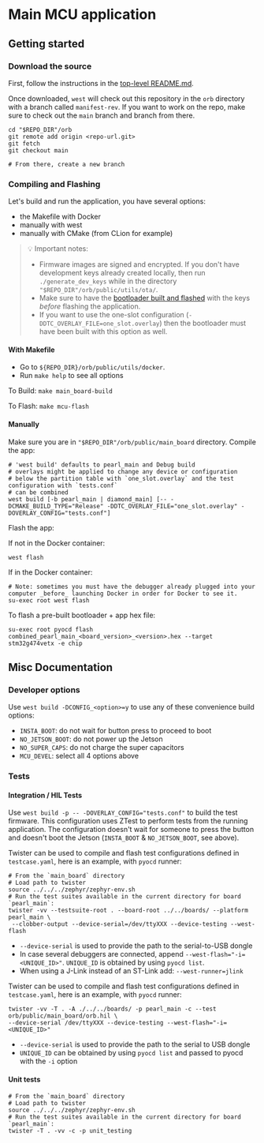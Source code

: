 # Main MCU application

## Getting started

### Download the source

First, follow the instructions in the [top-level README.md](../../README.md).

Once downloaded, `west` will check out this repository in the `orb` directory with a branch called `manifest-rev`. If
you want to work on the repo, make sure to check out the `main` branch and branch from there.

```shell
cd "$REPO_DIR"/orb
git remote add origin <repo-url.git>
git fetch
git checkout main

# From there, create a new branch
```

### Compiling and Flashing

Let's build and run the application, you have several options:

- the Makefile with Docker
- manually with west
- manually with CMake (from CLion for example)

> 💡 Important notes:
>
> - Firmware images are signed and encrypted. If you don't have development keys already created locally, then run
>   `./generate_dev_keys` while in the directory `"$REPO_DIR"/orb/public/utils/ota/`.
> - Make sure to have the [bootloader built and flashed](../../bootloader/README.md) with the keys _before_ flashing the application.
> - If you want to use the one-slot configuration (`-DDTC_OVERLAY_FILE=one_slot.overlay`) then the bootloader must have
>   been built with this option as well.

#### With Makefile

- Go to `${REPO_DIR}/orb/public/utils/docker`.
- Run `make help` to see all options

To Build: `make main_board-build`

To Flash: `make mcu-flash`

#### Manually

Make sure you are in `"$REPO_DIR"/orb/public/main_board` directory. Compile the app:

```shell
# 'west build' defaults to pearl_main and Debug build
# overlays might be applied to change any device or configuration
# below the partition table with `one_slot.overlay` and the test configuration with `tests.conf`
# can be combined
west build [-b pearl_main | diamond_main] [-- -DCMAKE_BUILD_TYPE="Release" -DDTC_OVERLAY_FILE="one_slot.overlay" -DOVERLAY_CONFIG="tests.conf"]
```

Flash the app:

If not in the Docker container:

```shell
west flash
```

If in the Docker container:

```shell
# Note: sometimes you must have the debugger already plugged into your computer _before_ launching Docker in order for Docker to see it.
su-exec root west flash
```

To flash a pre-built bootloader + app hex file:

```
su-exec root pyocd flash combined_pearl_main_<board_version>_<version>.hex --target stm32g474vetx -e chip
```

## Misc Documentation

### Developer options

Use `west build -DCONFIG_<option>=y` to use any of these convenience build options:

- `INSTA_BOOT`: do not wait for button press to proceed to boot
- `NO_JETSON_BOOT`: do not power up the Jetson
- `NO_SUPER_CAPS`: do not charge the super capacitors
- `MCU_DEVEL`: select all 4 options above

### Tests

#### Integration / HIL Tests

Use `west build -p -- -DOVERLAY_CONFIG="tests.conf"` to build the test firmware. This configuration uses
ZTest to perform tests from the running application. The configuration doesn't wait for someone to press the button
and doesn't boot the Jetson (`INSTA_BOOT` & `NO_JETSON_BOOT`, see above).

Twister can be used to compile and flash test configurations defined in `testcase.yaml`, here is an example,
with `pyocd` runner:

```shell
# From the `main_board` directory
# Load path to twister
source ../../../zephyr/zephyr-env.sh
# Run the test suites available in the current directory for board `pearl_main`:
twister -vv --testsuite-root . --board-root ../../boards/ --platform pearl_main \
 --clobber-output --device-serial=/dev/ttyXXX --device-testing --west-flash
```

- `--device-serial` is used to provide the path to the serial-to-USB dongle
- In case several debuggers are connected, append `--west-flash="-i=<UNIQUE_ID>"`. `UNIQUE_ID` is obtained
  by using `pyocd list`.
- When using a J-Link instead of an ST-Link add: `--west-runner=jlink`

Twister can be used to compile and flash test configurations defined in `testcase.yaml`, here is an example,
with `pyocd` runner:

```shell
twister -vv -T . -A ./../../boards/ -p pearl_main -c --test orb/public/main_board/orb.hil \
--device-serial /dev/ttyXXX --device-testing --west-flash="-i=<UNIQUE_ID>"
```

- `--device-serial` is used to provide the path to the serial to USB dongle
- `UNIQUE_ID` can be obtained by using `pyocd list` and passed to pyocd with the `-i` option

#### Unit tests

```shell
# From the `main_board` directory
# Load path to twister
source ../../../zephyr/zephyr-env.sh
# Run the test suites available in the current directory for board `pearl_main`:
twister -T . -vv -c -p unit_testing
```
